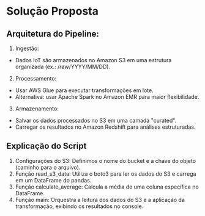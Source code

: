 # Solução Proposta

## Arquitetura do Pipeline:
1. Ingestão:
* Dados IoT são armazenados no Amazon S3 em uma estrutura organizada (ex.: /raw/YYYY/MM/DD).

2. Processamento:
* Usar AWS Glue para executar transformações em lote.
* Alternativa: usar Apache Spark no Amazon EMR para maior flexibilidade.

3. Armazenamento:
* Salvar os dados processados no S3 em uma camada "curated".
* Carregar os resultados no Amazon Redshift para análises estruturadas.

## Explicação do Script

1. Configurações do S3: Definimos o nome do bucket e a chave do objeto (caminho para o arquivo).
2. Função read_s3_data: Utiliza o boto3 para ler os dados do S3 e carrega em um DataFrame do pandas.
3. Função calculate_average: Calcula a média de uma coluna específica no DataFrame.
4. Função main: Orquestra a leitura dos dados do S3 e a aplicação da transformação, exibindo os resultados no console.
